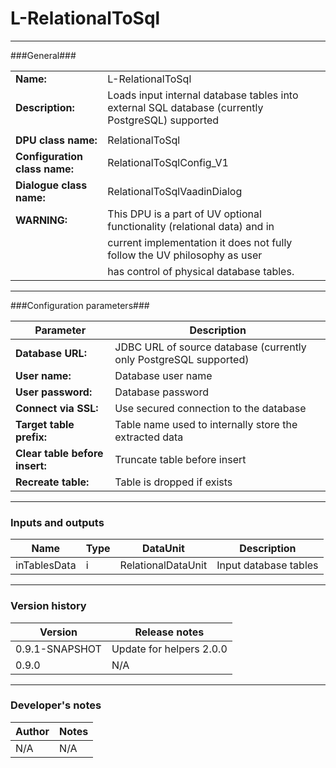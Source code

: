 # L-RelationalToSql #
----------

###General###

|                              |                                                                                                 |
|------------------------------|-------------------------------------------------------------------------------------------------|
|**Name:**                     |L-RelationalToSql                                                                                |
|**Description:**              |Loads input internal database tables into external SQL database (currently PostgreSQL) supported |
|                              |                                                                                                 |
|**DPU class name:**           |RelationalToSql                                                                                  | 
|**Configuration class name:** |RelationalToSqlConfig_V1                                                                         |
|**Dialogue class name:**      |RelationalToSqlVaadinDialog                                                                      |
|**WARNING:**                  |This DPU is a part of UV optional functionality (relational data) and in                         |
|                              |current implementation it does not fully follow the UV philosophy as user                        |
|                              |has control of physical database tables.                                                         |

***

###Configuration parameters###

|Parameter                           |Description                                                              |
|------------------------------------|-------------------------------------------------------------------------|
|**Database URL:**                   |JDBC URL of source database (currently only PostgreSQL supported)        |
|**User name:**                      |Database user name                                                       |
|**User password:**                  |Database password                                                        |
|**Connect via SSL:**                |Use secured connection to the database                                   |
|**Target table prefix:**            |Table name used to internally store the extracted data                   |
|**Clear table before insert:**      |Truncate table before insert                                             |
|**Recreate table:**                 |Table is dropped if exists

***

### Inputs and outputs ###

|Name           |Type           |DataUnit           |Description                                  |
|---------------|---------------|-------------------|---------------------------------------------|
|inTablesData   |i              |RelationalDataUnit |Input database tables                        |

***

### Version history ###

|Version          |Release notes               |
|-----------------|----------------------------|
|0.9.1-SNAPSHOT   |Update for helpers 2.0.0    |
|0.9.0            |N/A                         |


***

### Developer's notes ###

|Author           |Notes                           |
|-----------------|--------------------------------|
|N/A              |N/A                             | 
